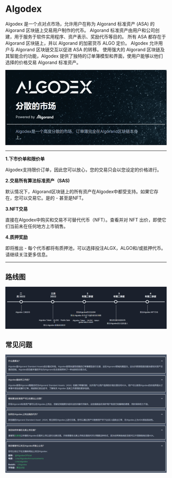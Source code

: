 # Algodex

Algodex 是一个点对点市场，允许用户在称为 Algorand 标准资产 (ASA) 的 Algorand 区块链上交易用户制作的代币。 Algorand 标准资产由用户和公司创建，用于服务于软件实用程序、资产表示、奖励代币等目的。 所有 ASA 都存在于 Algorand 区块链上，并以 Algorand 的加密货币 ALGO 定价。 Algodex 允许用户与 Algorand 区块链交互以促进 ASA 的转移。
使用强大的 Algorand 区块链及其智能合约功能，Algodex 提供了独特的订单簿模型和界面，使用户能够以他们选择的价格交易 Algorand 标准资产。

![image-20220803190738647](image-20220803190738647.png)

---

**1.下市价单和限价单**

Algodex支持限价订单，因此您可以放心，您的交易只会以您设定的价格进行。

**2.交易所有算法标准资产（SAS)**

默认情况下，Algorand区块链上的所有资产在Algodex中都受支持。如果它存在，您可以交易它。是的 - 甚至是NFT。

**3.NFT交易**

直接在Algodex中购买和交易不可替代代币（NFT）。查看并对 NFT 出价，即使它们当前未在任何地方上市销售。

**4.质押奖励**

即将推出 - 每个代币都将有质押池，可以选择投注ALGX，ALGO和/或抵押代币。请继续关注更多信息。

---

## 路线图

![image-20220803192357978](image-20220803192357978.png)

## 常见问题

![image-20220803192824653](image-20220803192824653.png)
